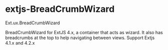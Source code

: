 extjs-BreadCrumbWizard
======================

Ext.ux.BreadCrumbWizard

BreadCrumbWizard for ExtJS 4.x, a container that acts as wizard.
It also has breadcrumbs at the top to help navigating between views.
Support Extjs 4.1.x and 4.2.x
